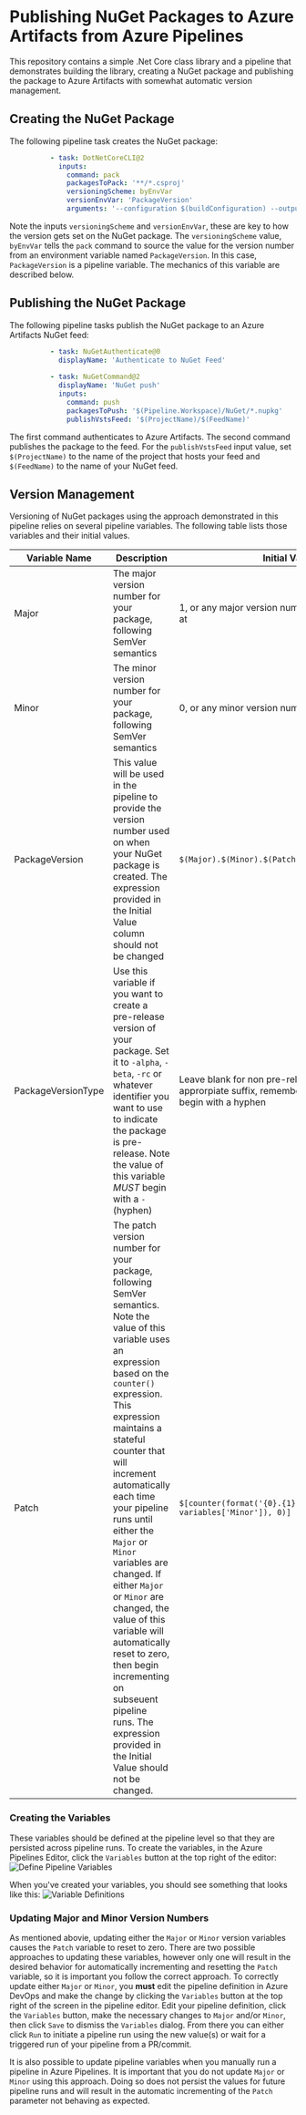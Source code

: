 # Publishing NuGet Packages to Azure Artifacts from Azure Pipelines

This repository contains a simple .Net Core class library and a pipeline that demonstrates building the library, creating a NuGet package and publishing the package to Azure Artifacts with somewhat automatic version management.

## Creating the NuGet Package
The following pipeline task creates the NuGet package:

``` yaml
          - task: DotNetCoreCLI@2
            inputs:
              command: pack
              packagesToPack: '**/*.csproj'
              versioningScheme: byEnvVar
              versionEnvVar: 'PackageVersion'
              arguments: '--configuration $(buildConfiguration) --output $(Build.ArtifactStagingDirectory)
```
Note the inputs `versioningScheme` and `versionEnvVar`, these are key to how the version gets set on the NuGet package.  The `versioningScheme` value, `byEnvVar` tells the `pack` command to source the value for the version number from an environment variable named `PackageVersion`.  In this case, `PackageVersion` is a pipeline variable.  The mechanics of this variable are described below.

## Publishing the NuGet Package
The following pipeline tasks publish the NuGet package to an Azure Artifacts NuGet feed:

``` yaml
          - task: NuGetAuthenticate@0
            displayName: 'Authenticate to NuGet Feed'
          
          - task: NuGetCommand@2
            displayName: 'NuGet push'
            inputs:
              command: push
              packagesToPush: '$(Pipeline.Workspace)/NuGet/*.nupkg'
              publishVstsFeed: '$(ProjectName)/$(FeedName)'
```

The first command authenticates to Azure Artifacts.  The second command publishes the package to the feed.  For the `publishVstsFeed` input value, set `$(ProjectName)` to the name of the project that hosts your feed and `$(FeedName)` to the name of your NuGet feed.

## Version Management
Versioning of NuGet packages using the approach demonstrated in this pipeline relies on several pipeline variables.  The following table lists those variables and their initial values.

|Variable Name|Description|Initial Value|
--------------|-----------|-------------|
|Major|The major version number for your package, following SemVer semantics|1, or any major version number you wish to begin at|
|Minor|The minor version number for your package, following SemVer semantics|0, or any minor version number you wish to start at|
|PackageVersion|This value will be used in the pipeline to provide the version number used on when your NuGet package is created.  The expression provided in the Initial Value column should not be changed|`$(Major).$(Minor).$(Patch)$(PackageVersionType)`|
|PackageVersionType|Use this variable if you want to create a pre-release version of your package.  Set it to `-alpha`, `-beta`, `-rc` or whatever identifier you want to use to indicate the package is pre-release.  Note the value of this variable *MUST* begin with a `-` (hyphen)|Leave blank for non pre-release, otherwise set the approrpiate suffix, remembering the value must begin with a hyphen|
|Patch|The patch version number for your package, following SemVer semantics.  Note the value of this variable uses an expression based on the `counter()` expression.  This expression maintains a stateful counter that will increment automatically each time your pipeline runs until either the `Major` or `Minor` variables are changed.  If either `Major` or `Minor` are changed, the value of this variable will automatically reset to zero, then begin incrementing on subseuent pipeline runs.  The expression provided in the Initial Value should not be changed.|`$[counter(format('{0}.{1}', variables['Major'], variables['Minor']), 0)]`

### Creating the Variables
These variables should be defined at the pipeline level so that they are persisted across pipeline runs.  To create the variables, in the Azure Pipelines Editor, click the `Variables` button at the top right of the editor:
![Define Pipeline Variables](images/define-variables.png "Define variables")

When you've created your variables, you should see something that looks like this:
![Variable Definitions](images/variables-defined.png)

### Updating Major and Minor Version Numbers

As mentioned abovie, updating either the `Major` or `Minor` version variables causes the `Patch` variable to reset to zero.  There are two possible approaches to updating these variables, however only one will result in the desired behavior for automatically incrementing and resetting the `Patch` variable, so it is important you follow the correct approach.  To correctly update either `Major` or `Minor`, you **must** edit the pipeline definition in Azure DevOps and make the change by clicking the `Variables` button at the top right of the screen in the pipeline editor.  Edit your pipeline definition, click the `Variables` button, make the necessary changes to `Major` and/or `Minor`, then click `Save` to dismiss the `Variables` dialog.  From there you can either click `Run` to initiate a pipeline run using the new value(s) or wait for a triggered run of your pipeline from a PR/commit.

It is also possible to update pipeline variables when you manually run a pipeline in Azure Pipelines.  It is important that you do not update `Major` or `Minor` using this approach.  Doing so does not persist the values for future pipeline runs and will result in the automatic incrementing of the `Patch` parameter not behaving as expected.